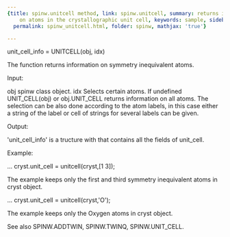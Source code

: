 ```yaml
---
{title: spinw.unitcell method, link: spinw.unitcell, summary: returns information
    on atoms in the crystallographic unit cell, keywords: sample, sidebar: sw_sidebar,
  permalink: spinw_unitcell.html, folder: spinw, mathjax: 'true'}

---
```

 
unit_cell_info = UNITCELL(obj, idx)
 
The function returns information on symmetry inequivalent atoms. 
 
Input:
 
obj       spinw class object.
idx       Selects certain atoms. If undefined UNIT_CELL(obj) or
          obj.UNIT_CELL returns information on all atoms. The selection
          can be also done according to the atom labels, in this case
          either a string of the label or cell of strings for several
          labels can be given.
 
Output:
 
'unit_cell_info' is a tructure with that contains all the fields of
unit_cell.
 
Example:
 
...
cryst.unit_cell = unitcell(cryst,[1 3]);
 
The example keeps only the first and third symmetry inequivalent atoms in
cryst object.
 
...
cryst.unit_cell = unitcell(cryst,'O');
 
The example keeps only the Oxygen atoms in cryst object.
 
See also SPINW.ADDTWIN, SPINW.TWINQ, SPINW.UNIT_CELL.
 

